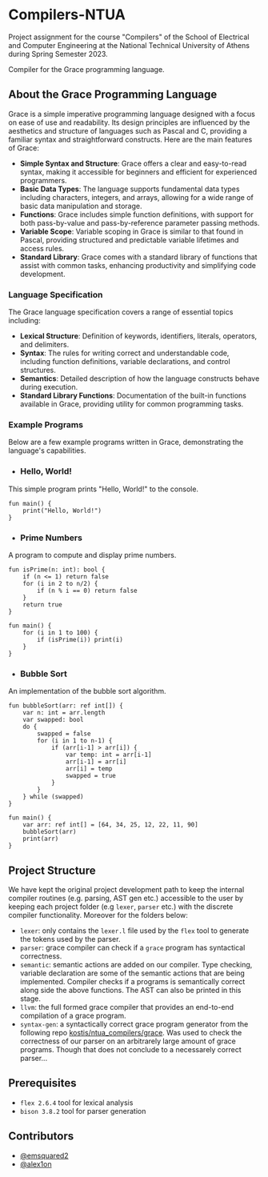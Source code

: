 # Compilers-NTUA
Project assignment for the course "Compilers" of the School of Electrical and Computer Engineering at the National Technical University of Athens during Spring Semester 2023.

Compiler for the Grace programming language.

## About the Grace Programming Language

Grace is a simple imperative programming language designed with a focus on ease of use and readability. Its design principles are influenced by the aesthetics and structure of languages such as Pascal and C, providing a familiar syntax and straightforward constructs. Here are the main features of Grace:

- **Simple Syntax and Structure**: Grace offers a clear and easy-to-read syntax, making it accessible for beginners and efficient for experienced programmers.
- **Basic Data Types**: The language supports fundamental data types including characters, integers, and arrays, allowing for a wide range of basic data manipulation and storage.
- **Functions**: Grace includes simple function definitions, with support for both pass-by-value and pass-by-reference parameter passing methods.
- **Variable Scope**: Variable scoping in Grace is similar to that found in Pascal, providing structured and predictable variable lifetimes and access rules.
- **Standard Library**: Grace comes with a standard library of functions that assist with common tasks, enhancing productivity and simplifying code development.

### Language Specification

The Grace language specification covers a range of essential topics including:

- **Lexical Structure**: Definition of keywords, identifiers, literals, operators, and delimiters.
- **Syntax**: The rules for writing correct and understandable code, including function definitions, variable declarations, and control structures.
- **Semantics**: Detailed description of how the language constructs behave during execution.
- **Standard Library Functions**: Documentation of the built-in functions available in Grace, providing utility for common programming tasks.

### Example Programs

Below are a few example programs written in Grace, demonstrating the language's capabilities.

- ### Hello, World!

This simple program prints "Hello, World!" to the console.

```grace
fun main() {
    print("Hello, World!")
}
```

- ### Prime Numbers

A program to compute and display prime numbers.

```grace
fun isPrime(n: int): bool {
    if (n <= 1) return false
    for (i in 2 to n/2) {
        if (n % i == 0) return false
    }
    return true
}

fun main() {
    for (i in 1 to 100) {
        if (isPrime(i)) print(i)
    }
}
```

- ### Bubble Sort

An implementation of the bubble sort algorithm.

```grace
fun bubbleSort(arr: ref int[]) {
    var n: int = arr.length
    var swapped: bool
    do {
        swapped = false
        for (i in 1 to n-1) {
            if (arr[i-1] > arr[i]) {
                var temp: int = arr[i-1]
                arr[i-1] = arr[i]
                arr[i] = temp
                swapped = true
            }
        }
    } while (swapped)
}

fun main() {
    var arr: ref int[] = [64, 34, 25, 12, 22, 11, 90]
    bubbleSort(arr)
    print(arr)
}
```

## Project Structure

We have kept the original project development path to keep the internal compiler routines (e.g. parsing, AST gen etc.) accessible to the user by keeping each project folder (e.g `lexer`, `parser` etc.) with the discrete compiler functionality. Moreover for the folders below: 

- `lexer`: only contains the `lexer.l` file used by the `flex` tool to generate the tokens used by the parser.
- `parser`: grace compiler can check if a `grace` program has syntactical correctness.
- `semantic`: semantic actions are added on our compiler. Type checking, variable declaration are some of the semantic actions that are being implemented. Compiler checks if a programs is semantically correct along side the above functions. The AST can also be printed in this stage.
- `llvm`: the full formed grace compiler that provides an end-to-end compilation of a grace program.
- `syntax-gen`: a syntactically correct grace program generator from the following repo [kostis/ntua_compilers/grace](https://github.com/kostis/ntua_compilers/tree/master/grace/syntax_gen). Was used to check the correctness of our parser on an arbitrarely large amount of grace programs. Though that does not conclude to a necessarely correct parser...

## Prerequisites

- `flex 2.6.4` tool for lexical analysis
- `bison 3.8.2` tool for parser generation




## Contributors 
- [@emsquared2](https://github.com/emsquared2)
- [@alex1on](https://github.com/alex1on)